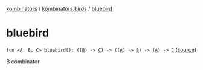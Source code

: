 [kombinators](../index.md) / [kombinators.birds](index.md) / [bluebird](./bluebird.md)

# bluebird

`fun <A, B, C> bluebird(): ((`[`B`](bluebird.md#B)`) -> `[`C`](bluebird.md#C)`) -> ((`[`A`](bluebird.md#A)`) -> `[`B`](bluebird.md#B)`) -> (`[`A`](bluebird.md#A)`) -> `[`C`](bluebird.md#C) [(source)](https://github.com/pardom/kombinators/tree/master/src/main/kotlin/kombinators/birds/bluebird.kt#L6)

B combinator

